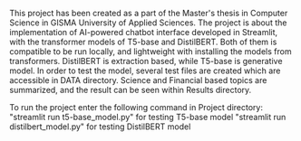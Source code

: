 This project has been created as a part of the Master's thesis in Computer Science in GISMA University of Applied Sciences.
The project is about the implementation of AI-powered chatbot interface developed in Streamlit, with the transformer models of T5-base and DistilBERT.
Both of them is compatible to be run locally, and lightweight with installing the models from transformers.
DistilBERT is extraction based, while T5-base is generative model. In order to test the model, several test files are created which are accessible in DATA directory.
Science and Financial based topics are summarized, and the result can be seen within Results directory.

To run the project enter the following command in Project directory:
"streamlit run t5-base_model.py" for testing T5-base model
"streamlit run distilbert_model.py" for testing DistilBERT model

